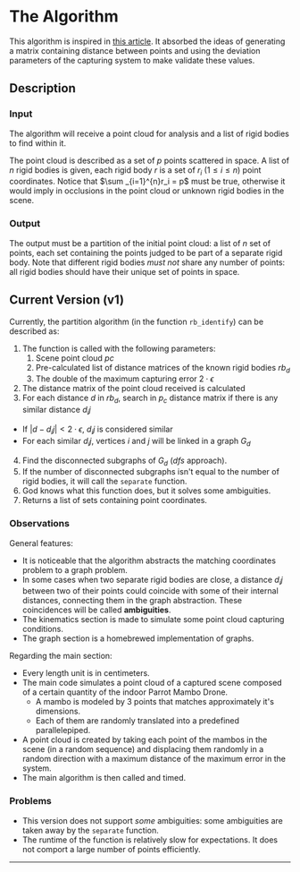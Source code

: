 # The Algorithm

This algorithm is inspired in [this article](https://www.scitepress.org/papers/2007/20528/20528.pdf). It absorbed the ideas of generating a matrix containing distance between points and using the deviation parameters of the capturing system to make validate these values.

## Description

### Input

The algorithm will receive a point cloud for analysis and a list of rigid bodies to find within it.

The point cloud is described as a set of $p$ points scattered in space. A list of $n$ rigid bodies is given, each rigid body $r$ is a set of $r_i \ (1 \leq i \leq n)$ point coordinates. Notice that $\sum _{i=1}^{n}r_i = p$ must be true, otherwise it would imply in occlusions in the point cloud or unknown rigid bodies in the scene.

### Output

The output must be a partition of the initial point cloud: a list of $n$ set of points, each set containing the points judged to be part of a separate rigid body. Note that different rigid bodies *must not* share any number of points: all rigid bodies should have their unique set of points in space.

## Current Version (v1)

Currently, the partition algorithm (in the function `rb_identify`) can be described as:

1. The function is called with the following parameters:
   1. Scene point cloud $pc$
   2. Pre-calculated list of distance matrices of the known rigid bodies $rb_d$
   3. The double of the maximum capturing error $2 \cdot \epsilon$
2. The distance matrix of the point cloud received is calculated
3. For each distance $d$ in $rb_d$, search in $p_c$ distance matrix if there is any similar distance $d_ij$ 
- If $|d-d_ij| < 2 \cdot \epsilon$, $d_ij$ is considered similar
- For each similar $d_ij$, vertices $i$ and $j$ will be linked in a graph $G_d$
4. Find the disconnected subgraphs of $G_d$ (*dfs* approach).
5. If the number of disconnected subgraphs isn't equal to the number of rigid bodies, it will call the `separate` function.
6. God knows what this function does, but it solves some ambiguities.
7. Returns a list of sets containing point coordinates.

### Observations

General features:

- It is noticeable that the algorithm abstracts the matching coordinates problem to a graph problem.
- In some cases when two separate rigid bodies are close, a distance $d_ij$ between two of their points could coincide with some of their internal distances, connecting them in the graph abstraction. These coincidences will be called **ambiguities**.
- The kinematics section is made to simulate some point cloud capturing conditions.
- The graph section is a homebrewed implementation of graphs.

Regarding the main section:

- Every length unit is in centimeters.
- The main code simulates a point cloud of a captured scene composed of a certain quantity of the indoor Parrot Mambo Drone.
  - A mambo is modeled by 3 points that matches approximately it's dimensions.
  - Each of them are randomly translated into a predefined parallelepiped. 
- A point cloud is created by taking each point of the mambos in the scene (in a random sequence) and displacing them randomly in a random direction with a maximum distance of the maximum error in the system.
- The main algorithm is then called and timed. 

### Problems

- This version does not support *some* ambiguities: some ambiguities are taken away by the `separate` function.
- The runtime of the function is relatively slow for expectations. It does not comport a large number of points efficiently.

---